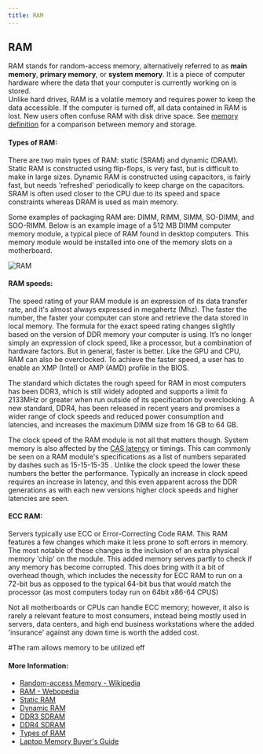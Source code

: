 ```yaml
---
title: RAM
---
```

## RAM

RAM stands for random-access memory, alternatively referred to as **main memory**, **primary memory**, or **system memory**. It is a piece of computer hardware where the data that your computer is currently working on is stored.<br>
Unlike hard drives, RAM is a volatile memory and requires power to keep the data accessible. If the computer is turned off, all data contained in RAM is lost. New users often confuse RAM with disk drive space. See [memory definition](https://www.computerhope.com/jargon/m/memory.htm) for a comparison between memory and storage.<br>

#### Types of RAM:

There are two main types of RAM: static (SRAM) and dynamic (DRAM). Static RAM is constructed using flip-flops, is very fast, but is difficult to make in large sizes. Dynamic RAM is constructed using capacitors, is fairly fast, but needs 'refreshed' periodically to keep charge on the capacitors. SRAM is often used closer to the CPU due to its speed and space constraints whereas DRAM is used as main memory.

Some examples of packaging RAM are: DIMM, RIMM, SIMM, SO-DIMM, and SOO-RIMM. Below is an example image of a 512 MB DIMM computer memory module, a typical piece of RAM found in desktop computers. This memory module would be installed into one of the memory slots on a motherboard.

![RAM](https://images-na.ssl-images-amazon.com/images/I/41kVnWQebtL._SL256_.jpg)

#### RAM speeds:

The speed rating of your RAM module is an expression of its data transfer rate, and it's almost always expressed in megahertz (Mhz). The faster the number, the faster your computer can store and retrieve the data stored in local memory. The formula for the exact speed rating changes slightly based on the version of DDR memory your computer is using. It’s no longer simply an expression of clock speed, like a processor, but a combination of hardware factors. But in general, faster is better. Like the GPU and CPU, RAM can also be overclocked. To achieve the faster speed, a user has to enable an XMP (Intel) or AMP (AMD) profile in the BIOS.

The standard which dictates the rough speed for RAM in most computers has been DDR3, which is still widely adopted and supports a limit fo 2133MHz or greater when run outside of its specification by overclocking. A new standard, DDR4, has been released in recent years and promises a wider range of clock speeds and reduced power consumption and latencies, and increases the maximum DIMM size from 16 GB to 64 GB.

The clock speed of the RAM module is not all that matters though. System memory is also affected by the [CAS latency](https://en.wikipedia.org/wiki/CAS_latency) or timings. This can commonly be seen on a RAM module's specifications as a list of numbers separated by dashes such as 15-15-15-35 . Unlike the clock speed the lower these numbers the better the performance. Typically an increase in clock speed requires an increase in latency, and this even apparent across the DDR generations as with each new versions higher clock speeds and higher latencies are seen.

#### ECC RAM:

Servers typically use ECC or Error-Correcting Code RAM. This RAM features a few changes which make it less prone to soft errors in memory. The most notable of these changes is the inclusion of an extra physical memory 'chip' on the module. This added memory serves partly to check if any memory has become corrupted. This does bring with it a bit of overhead though, which includes the necessity for ECC RAM to run on a 72-bit bus as opposed to the typical 64-bit bus that would match the processor (as most computers today run on 64bit x86-64 CPUS)

Not all motherboards or CPUs can handle ECC memory; however, it also is rarely a relevant feature to most consumers, instead being mostly used in servers, data centers, and high end business workstations where the added 'insurance' against any down time is worth the added cost.

#The ram allows memory to be utilized eff
#### More Information:

* [Random-access Memory - Wikipedia](https://en.wikipedia.org/wiki/Random-access_memory)
* [RAM - Webopedia](http://www.webopedia.com/TERM/R/RAM.html)
* [Static RAM](https://en.wikipedia.org/wiki/Static_random-access_memory)
* [Dynamic RAM](https://en.wikipedia.org/wiki/Dynamic_random-access_memory)
* [DDR3 SDRAM](https://en.wikipedia.org/wiki/DDR3_SDRAM)
* [DDR4 SDRAM](https://en.wikipedia.org/wiki/DDR4_SDRAM)
* [Types of RAM](http://www.computermemoryupgrade.net/types-of-computer-memory-common-uses.html)
* [Laptop Memory Buyer's Guide](https://www.lifewire.com/laptop-memory-buyers-guide-833024)
